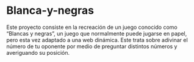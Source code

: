 # Blanca-y-negras
Este proyecto consiste en la recreación de un juego conocido como “Blancas y
negras”, un juego que normalmente puede jugarse en papel, pero esta vez adaptado
a una web dinámica. Este trata sobre adivinar el número de tu oponente por medio
de preguntar distintos números y averiguando su posición.
